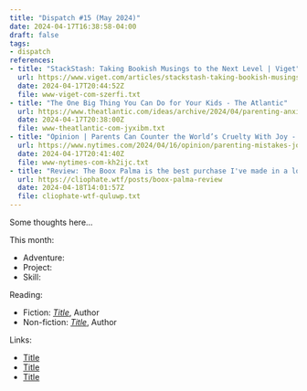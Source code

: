 ```yaml
---
title: "Dispatch #15 (May 2024)"
date: 2024-04-17T16:38:58-04:00
draft: false
tags:
- dispatch
references:
- title: "StackStash: Taking Bookish Musings to the Next Level | Viget"
  url: https://www.viget.com/articles/stackstash-taking-bookish-musings-to-the-next-level/
  date: 2024-04-17T20:44:52Z
  file: www-viget-com-szerfi.txt
- title: "The One Big Thing You Can Do for Your Kids - The Atlantic"
  url: https://www.theatlantic.com/ideas/archive/2024/04/parenting-anxiety-happiness-children/677960/
  date: 2024-04-17T20:38:00Z
  file: www-theatlantic-com-jyxibm.txt
- title: "Opinion | Parents Can Counter the World’s Cruelty With Joy - The New York Times"
  url: https://www.nytimes.com/2024/04/16/opinion/parenting-mistakes-joy.html
  date: 2024-04-17T20:41:40Z
  file: www-nytimes-com-kh2ijc.txt
- title: "Review: The Boox Palma is the best purchase I've made in a long time - cliophate.wtf"
  url: https://cliophate.wtf/posts/boox-palma-review
  date: 2024-04-18T14:01:57Z
  file: cliophate-wtf-quluwp.txt
---
```


Some thoughts here...

<!--more-->

This month:

* Adventure:
* Project:
* Skill:

Reading:

* Fiction: [_Title_][1], Author
* Non-fiction: [_Title_][2], Author

[1]: https://bookshop.org/
[2]: https://bookshop.org/

Links:

* [Title][3]
* [Title][4]
* [Title][5]

[3]: https://example.com/
[4]: https://example.com/
[5]: https://example.com/
